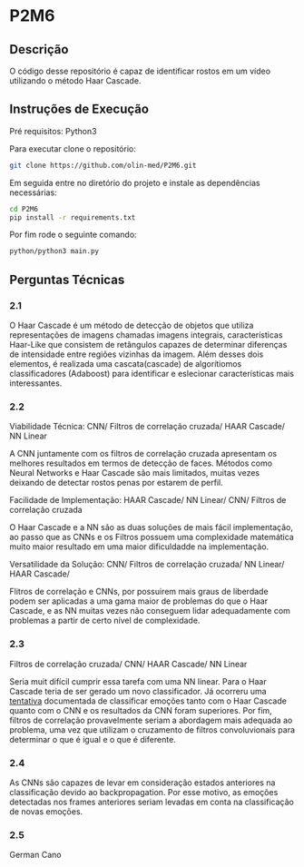 # P2M6

## Descrição
O código desse repositório é capaz de identificar rostos em um vídeo utilizando o método Haar Cascade.

## Instruções de Execução
Pré requisitos:
Python3

Para executar clone o repositório:
```bash
git clone https://github.com/olin-med/P2M6.git
```
Em seguida entre no diretório do projeto e instale as dependências necessárias:
```bash
cd P2M6
pip install -r requirements.txt
```
Por fim rode o seguinte comando:
```bash
python/python3 main.py
```
## Perguntas Técnicas

### 2.1
O Haar Cascade é um método de detecção de objetos que utiliza representações de imagens chamadas imagens integrais, características Haar-Like que consistem de retângulos capazes de determinar diferenças de intensidade entre regiões vizinhas da imagem. Além desses dois elementos, é realizada uma cascata(cascade) de algorítiomos classificadores (Adaboost) para identificar e eslecionar características mais interessantes.

### 2.2
Viabilidade Técnica:
CNN/ 
Filtros de correlação cruzada/ 
HAAR Cascade/ 
NN Linear

A CNN juntamente com os filtros de correlação cruzada apresentam os melhores resultados em termos de detecção de faces. Métodos como Neural Networks e Haar Cascade são mais limitados, muitas vezes deixando de detectar rostos penas por estarem de perfil.

Facilidade de Implementação:
HAAR Cascade/ 
NN Linear/ 
CNN/ 
Filtros de correlação cruzada

O Haar Cascade e a NN são as duas soluções de mais fácil implementação, ao passo que as CNNs e os Filtros possuem uma complexidade matemática muito maior resultado em uma maior dificuldadde na implementação.

Versatilidade da Solução:
CNN/ 
Filtros de correlação cruzada/ 
NN Linear/ 
HAAR Cascade/ 

Flitros de correlação e CNNs, por possuirem mais graus de liberdade podem ser aplicadas a uma gama maior de problemas do que o Haar Cascade, e as NN muitas vezes não conseguem lidar adequadamente com problemas a partir de certo nível de complexidade.

### 2.3
Filtros de correlação cruzada/ 
CNN/ 
HAAR Cascade/ 
NN Linear

Seria muit difícil cumprir essa tarefa com uma NN linear. Para o Haar Cascade teria de ser gerado um novo classificador. Já ocorreru uma [tentativa](https://towardsdatascience.com/whats-the-difference-between-haar-feature-classifiers-and-convolutional-neural-networks-ce6828343aeb) documentada de classificar emoções tanto com o Haar Cascade quanto com o CNN e os resultados da CNN foram superiores. Por fim, filtros de correlação provavelmente seriam a abordagem mais adequada ao problema, uma vez que utilizam o cruzamento de filtros convoluvionais para determinar o que é igual e o que é diferente. 

### 2.4
As CNNs são capazes de levar em consideração estados anteriores na classificação devido ao backpropagation. Por esse motivo, as emoções detectadas nos frames anteriores seriam levadas em conta na classificação de novas emoções.

### 2.5
German Cano
